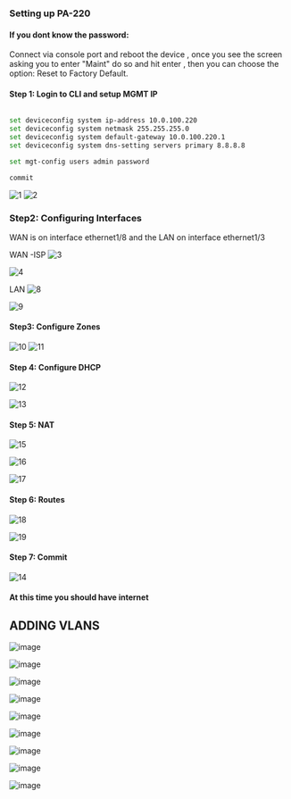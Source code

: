 ### Setting up PA-220 

#### If you dont know the password:
Connect via console port and reboot the device , once you see the screen asking you to enter "Maint" do so and hit enter , then you can choose the option: Reset to Factory Default.

#### Step 1: Login to CLI and setup MGMT IP
```sh

set deviceconfig system ip-address 10.0.100.220
set deviceconfig system netmask 255.255.255.0
set deviceconfig system default-gateway 10.0.100.220.1
set deviceconfig system dns-setting servers primary 8.8.8.8

```
```sh
set mgt-config users admin password
```
```sh
commit
```
![1](https://github.com/securewithsam/Network/assets/85324643/9226d272-5058-4152-9eae-77b01ea54b2a)
![2](https://github.com/securewithsam/Network/assets/85324643/06f87758-256e-4b3c-86a0-771170a5af16)

### Step2: Configuring Interfaces
WAN is on interface ethernet1/8 and the LAN on interface ethernet1/3

WAN -ISP
![3](https://github.com/securewithsam/Network/assets/85324643/6b56f710-1d1f-438f-8634-872ed9debc07)

![4](https://github.com/securewithsam/Network/assets/85324643/b12d2091-ddc0-4588-baeb-8fdfad1dc23a)

LAN 
![8](https://github.com/securewithsam/Network/assets/85324643/20d8bb8a-4f2d-4669-8708-6b4f84c1ffb5)

![9](https://github.com/securewithsam/Network/assets/85324643/f73c5096-c1b3-40f0-a9b5-ac1e155c6cd0)

#### Step3: Configure Zones

![10](https://github.com/securewithsam/Network/assets/85324643/b7d6b081-f286-4a08-ae32-8de5d9d9127b)
![11](https://github.com/securewithsam/Network/assets/85324643/70bc2a0a-5295-4d07-a746-d3753b19d634)

#### Step 4: Configure DHCP

![12](https://github.com/securewithsam/Network/assets/85324643/6e8cd14f-6877-4169-b0da-3920ea39464e)

![13](https://github.com/securewithsam/Network/assets/85324643/c3e35562-44f5-40ba-ba48-c019663f4fdc)

#### Step 5:  NAT

![15](https://github.com/securewithsam/Network/assets/85324643/954421eb-2f67-4c8e-9b27-73fdf33d8615)

![16](https://github.com/securewithsam/Network/assets/85324643/1dcbcf6a-adb5-4e7e-af8b-31ae66cb9f78)

![17](https://github.com/securewithsam/Network/assets/85324643/55ec4d09-98ca-43aa-91e7-bea5c1b6fd32)

#### Step 6: Routes

![18](https://github.com/securewithsam/Network/assets/85324643/b5373b30-187d-4354-bab2-657128ac3339)

![19](https://github.com/securewithsam/Network/assets/85324643/684ee6eb-f75b-48f8-a6d9-ec176d722684)


#### Step 7:  Commit

![14](https://github.com/securewithsam/Network/assets/85324643/0bc621bf-ab6e-411b-9c2f-c78882e611aa)


####  At this time you should have internet 


## ADDING VLANS

![image](https://github.com/securewithsam/Network/assets/85324643/0d590628-50aa-49dd-abb4-e90504f214d2)

![image](https://github.com/securewithsam/Network/assets/85324643/462e7203-c78b-4eb2-b4af-de05efb98575)

![image](https://github.com/securewithsam/Network/assets/85324643/d71d00fc-00c1-4917-8512-445a1c371a88)

![image](https://github.com/securewithsam/Network/assets/85324643/d43638c0-020f-4bc2-bf24-94a99a90a70a)

![image](https://github.com/securewithsam/Network/assets/85324643/8bef59ae-1088-4615-901b-b8660a0287ab)

![image](https://github.com/securewithsam/Network/assets/85324643/18a135d9-fd87-4ac6-9782-de9aae9cb730)

![image](https://github.com/securewithsam/Network/assets/85324643/af50a6ad-bea3-47a1-bde3-cad0240229d7)

![image](https://github.com/securewithsam/Network/assets/85324643/056ff2ad-a9c4-49a5-85bd-024cbfa916bd)

![image](https://github.com/securewithsam/Network/assets/85324643/cdc1a9e3-e6e3-42af-86b9-5350f61ab31a)













